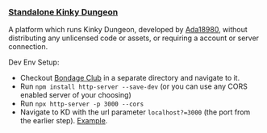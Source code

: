 ### [Standalone Kinky Dungeon](https://loon8128.github.io/KinkyDungeonStandalone/)

A platform which runs Kinky Dungeon, developed by [Ada18980](https://github.com/Ada18980), without distributing any unlicensed code or assets, or requiring a account or server connection.

Dev Env Setup:

- Checkout [Bondage Club](https://gitgud.io/BondageProjects/Bondage-College) in a separate directory and navigate to it.
- Run `npm install http-server --save-dev` (or you can use any CORS enabled server of your choosing)
- Run `npx http-server -p 3000 --cors`
- Navigate to KD with the url parameter `localhost?=3000` (the port from the earlier step). [Example](https://loon8128.github.io/KinkyDungeonStandalone/?localhost=3000).